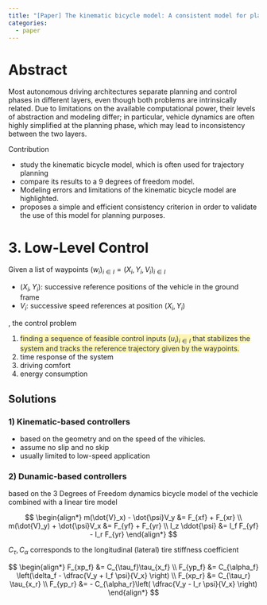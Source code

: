 ```yaml
---
title: "[Paper] The kinematic bicycle model: A consistent model for planning feasible trajectories for autonomous vehicles?"
categories:
  - paper
---
```

# Abstract

Most autonomous driving architectures separate planning and control phases in different layers, even though both problems are intrinsically related. Due to limitations on the available computational power, their levels of abstraction and modeling differ; in particular, vehicle dynamics are often highly simplified at the planning phase, which may lead to inconsistency between the two layers.

Contribution

- study the kinematic bicycle model, which is often used for trajectory planning
- compare its results to a 9 degrees of freedom model.
- Modeling errors and limitations of the kinematic bicycle model are highlighted.
- proposes a simple and efficient consistency criterion in order to validate the use of this model for planning purposes.

# 3. Low-Level Control

Given a list of waypoints $(w_i)_{i \in I} = (X_i, Y_i, V_i)_{i \in I}$

- $(X_i, Y_i)$: successive reference positions of the vehicle in the ground frame
- $V_i$: successive speed references at position $(X_i, Y_i)$

, the control problem

1. <span style="color: #2D3748; background-color:#fff5b1;">finding a sequence of feasible control inputs $(u_i)_{i \in I}$ that stabilizes the system and tracks the reference trajectory given by the waypoints.</span>
2. time response of the system
3. driving comfort
4. energy consumption

## Solutions

### 1) Kinematic-based controllers

- based on the geometry and on the speed of the vihicles.
- assume no slip and no skip
- usually limited to low-speed application

### 2) Dunamic-based controllers

based on the 3 Degrees of Freedom dynamics bicycle model of the vechicle combined with a linear tire model

$$
\begin{align*}
  m(\dot{V}_x) - \dot{\psi}V_y &= F_{xf} + F_{xr} \\
  m(\dot{V}_y) + \dot{\psi}V_x &= F_{yf} + F_{yr} \\
  I_z \ddot{\psi} &= I_f F_{yf} - I_r F_{yr}
\end{align*}
$$

$C_{\tau}, C_{\alpha}$ corresponds to the longitudinal (lateral) tire stiffness coefficient

$$
\begin{align*}
  F_{xp_f} &= C_{\tau_f}\tau_{x_f} \\
  F_{yp_f} &= C_{\alpha_f} \left(\delta_f - \dfrac{V_y + I_f \psi}{V_x} \right) \\
  F_{xp_r} &= C_{\tau_r} \tau_{x_r} \\
  F_{yp_r} &= - C_{\alpha_r}\left( \dfrac{V_y - I_r \psi}{V_x} \right)
\end{align*}
$$